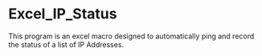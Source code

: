 # Excel_IP_Status
This program is an excel macro designed to automatically ping and record the status of a list of IP Addresses.
